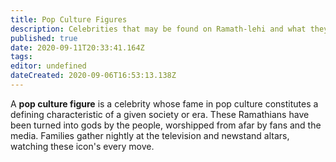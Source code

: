 ```yaml
---
title: Pop Culture Figures
description: Celebrities that may be found on Ramath-lehi and what they are known for.
published: true
date: 2020-09-11T20:33:41.164Z
tags: 
editor: undefined
dateCreated: 2020-09-06T16:53:13.138Z
---
```


A **pop culture figure** is a celebrity whose fame in pop culture constitutes a defining characteristic of a given society or era. These Ramathians have been turned into gods by the people, worshipped from afar by fans and the media. Families gather nightly at the television and newstand altars, watching these icon's every move.